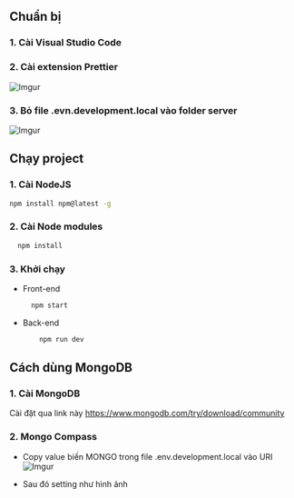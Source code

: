 ## Chuẩn bị

### 1. Cài Visual Studio Code

### 2. Cài extension Prettier

![Imgur](https://i.imgur.com/hzpDZSK.png)

### 3. Bỏ file .evn.development.local vào folder server

![Imgur](https://i.imgur.com/fi0fLQn.png)

## Chạy project

### 1. Cài NodeJS

```sh
npm install npm@latest -g
```

### 2. Cài Node modules

```sh
  npm install
```

### 3. Khởi chạy

- Front-end

  ```sh
    npm start
  ```

- Back-end
  ```sh
      npm run dev
  ```

## Cách dùng MongoDB

### 1. Cài MongoDB

Cài đặt qua link này https://www.mongodb.com/try/download/community

### 2. Mongo Compass

- Copy value biến MONGO trong file .env.development.local vào URI
  ![Imgur](https://i.imgur.com/EA1hYba.png)

- Sau đó setting như hình ảnh
